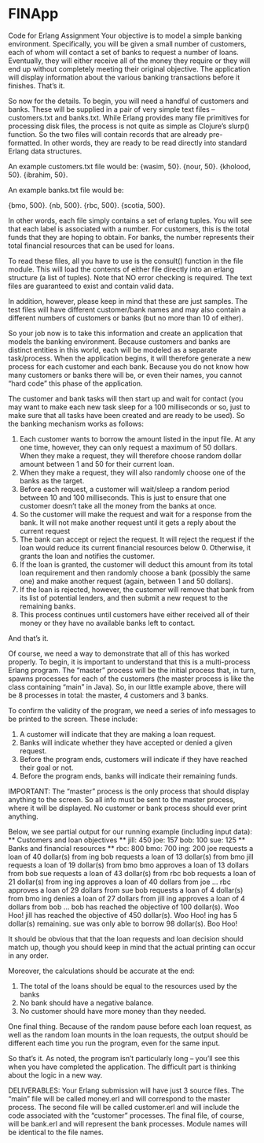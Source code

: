# FINApp
Code for Erlang Assignment
Your objective is to model a simple banking environment. Specifically, you will be given a small number of customers, each of whom will contact a set of banks to request a number of loans. Eventually, they will either receive all of the money they require or they will end up without completely meeting their original objective. The application will display information about the various banking transactions before it finishes. That’s it.

So now for the details. To begin, you will need a handful of customers and banks. These will be supplied in a pair of very simple text files – customers.txt and banks.txt. While Erlang provides many file primitives for processing disk files, the process is not quite as simple as Clojure’s slurp() function. So the two files will contain records that are already pre-formatted. In other words, they are ready to be read directly into standard Erlang data structures.

An example customers.txt file would be:
{wasim, 50}.
{nour, 50}.
{kholood, 50}.
{ibrahim, 50}. 
 
An example banks.txt file would be:

{bmo, 500}.
{nb, 500}.
{rbc, 500}.
{scotia, 500}.
 
In other words, each file simply contains a set of erlang tuples. You will see that each label is associated with a number. For customers, this is the total funds that they are hoping to obtain. For banks, the number represents their total financial resources that can be used for loans.

To read these files, all you have to use is the consult() function in the file module. This will load the contents of either file directly into an erlang structure (a list of tuples). Note that NO error checking is required. The text files are guaranteed to exist and contain valid data.

In addition, however, please keep in mind that these are just samples. The test files will have different customer/bank names and may also contain a different numbers of customers or banks (but no more than 10 of either).

So your job now is to take this information and create an application that models the banking environment. Because customers and banks are distinct entities in this world, each will be modeled as a separate task/process. When the application begins, it will therefore generate a new process for each customer and each bank. Because you do not know how many customers or banks there will be, or even their names, you cannot “hard code” this phase of the application. 

The customer and bank tasks will then start up and wait for contact (you may want to make each new task sleep for a 100 milliseconds or so, just to make sure that all tasks have been created and are ready to be used). So the banking mechanism works as follows: 

1.	Each customer wants to borrow the amount listed in the input file. At any one time, however, they can only request a maximum of 50 dollars. When they make a request, they will therefore choose random dollar amount between 1 and 50 for their current loan.
2.	When they make a request, they will also randomly choose one of the banks as the target.
3.	Before each request, a customer will wait/sleep a random period between 10 and 100 milliseconds. This is just to ensure that one customer doesn’t take all the money from the banks at once. 
4.	So the customer will make the request and wait for a response from the bank. It will not make another request until it gets a reply about the current request
5.	The bank can accept or reject the request. It will reject the request if the loan would reduce its current financial resources below 0. Otherwise, it grants the loan and notifies the customer. 
6.	If the loan is granted, the customer will deduct this amount from its total loan requirement and then randomly choose a bank (possibly the same one) and make another request (again, between 1 and 50 dollars).
7.	If the loan is rejected, however, the customer will remove that bank from its list of potential lenders, and then submit a new request to the remaining banks. 
8.	This process continues until customers have either received all of their money or they have no available banks left to contact.

And that’s it.

Of course, we need a way to demonstrate that all of this has worked properly. To begin, it is important to understand that this is a multi-process Erlang program. The “master” process will be the initial process that, in turn, spawns processes for each of the customers (the master process is like the class containing “main” in Java). So, in our little example above, there will be 8 processes in total: the master, 4 customers and 3 banks.

To confirm the validity of the program, we need a series of info messages to be printed to the screen. These include:

1.	A customer will indicate that they are making a loan request.
2.	Banks will indicate whether they have accepted or denied a given request.
3.	Before the program ends, customers will indicate if they have reached their goal or not.
4.	Before the program ends, banks will indicate their remaining funds.

IMPORTANT: The “master” process is the only process that should display anything to the screen. So all info must be sent to the master process, where it will be displayed. No customer or bank process should ever print anything. 

Below, we see partial output for our running example (including input data):
** Customers and loan objectives **
jill: 450
joe: 157
bob: 100
sue: 125
** Banks and financial resources **
rbc: 800
bmo: 700
ing: 200
joe requests a loan of 40 dollar(s) from ing
bob requests a loan of 13 dollar(s) from bmo
jill requests a loan of 19 dollar(s) from bmo
bmo approves a loan of 13 dollars from bob
sue requests a loan of 43 dollar(s) from rbc
bob requests a loan of 21 dollar(s) from ing
ing approves a loan of 40 dollars from joe
…
rbc approves a loan of 29 dollars from sue
bob requests a loan of 4 dollar(s) from bmo
ing denies a loan of 27 dollars from jill
ing approves a loan of 4 dollars from bob
…
bob has reached the objective of 100 dollar(s). Woo Hoo!
jill has reached the objective of 450 dollar(s). Woo Hoo!
ing has 5 dollar(s) remaining.
sue was 
only able to borrow 98 dollar(s). Boo Hoo!


It should be obvious that that the loan requests and loan decision should match up, though you should keep in mind that the actual printing can occur in any order.

Moreover, the calculations should be accurate at the end:

1.	The total of the loans should be equal to the resources used by the banks
2.	No bank should have a negative balance.
3.	No customer should have more money than they needed.

One final thing. Because of the random pause before each loan request, as well as the random loan mounts in the loan requests, the output should be different each time you run the program, even for the  same input.

So that’s it. As noted, the program isn’t particularly long – you’ll see this when you have completed the application. The difficult part is thinking about the logic in a new way. 

DELIVERABLES: Your Erlang submission will have just 3 source files. The “main” file will be called money.erl and will correspond to the master process. The second file will be called customer.erl and will include the code associated with the “customer” processes. The final file, of course, will be bank.erl and will represent the bank processes. Module names will be identical to the file names.
